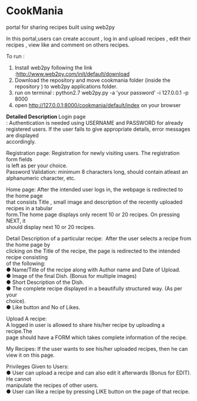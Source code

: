 # CookMania
portal for sharing recipes built using web2py

In this portal,users can create account , log in and upload recipes , edit their recipes , view like and comment on others recipes.

To run :<br>
1. Install web2py following the link :http://www.web2py.com/init/default/download <br>
2. Download the repository and move cookmania folder (inside the repository ) to web2py applications folder. <br>
3. run on terminal : python2.7 web2py.py -a 'your password' -i 127.0.0.1 -p 8000 <br>
4. open http://127.0.0.1:8000/cookmania/default/index on your browser <br>

<b> Detailed Description </b>
Login   page​<br>
:   Authentication   is   needed   using   USERNAME   and   PASSWORD   for   already  
registered   users.   If   the   user   fails   to   give   appropriate   details,   error   messages   are   displayed  
accordingly. <br>
 
Registration   page:   Registration    for   newly   visiting   users.   The   registration   form   fields  
is left as per your choice.<br>
Password   Validation:   minimum   8   characters   long,   should   contain   at­least   an  
alphanumeric character, etc.  <br>
 
Home   page:   After   the   intended   user   logs   in,   the   webpage   is   redirected   to   the   home   page  
that   consists   Title   ,   small   image   and   description   of   the   recently   uploaded   recipes   in   a   tabular  
form.The   home   page   displays   only   recent   10   or   20   recipes.   On   pressing   NEXT,   it  
should display next 10 or 20 recipes. <br> 
 
 
 
 
 Detail   Description   of   a   particular   recipe:   ​
After   the   user   selects   a   recipe   from   the   home   page   by  
clicking   on   the   Title   of   the   recipe,   the   page   is   redirected   to   the   intended   recipe   consisting  
of the following: <br>
● Name/Title of the recipe along with Author name and Date of Upload. <br>
● Image of the final Dish. (Bonus for multiple images) <br>
● Short Description of the Dish. <br>
● The   complete   recipe   displayed   in   a   beautifully   structured   way.   (As   per   your  
choice). <br>
● Like button and No of Likes. <br>
 
Upload   A   recipe:   ​<br>
A   logged   in   user   is   allowed   to   share   his/her   recipe   by   uploading   a   recipe.The  
page should have a FORM which takes complete information of the recipe.  <br>
 
My   Recipes:    If   the   user   wants   to   see   his/her   uploaded   recipes,   then   he   can   view   it   on   this   page.  <br>
 
Privileges Given to Users:  <br>
● User   can   upload   a   recipe   and   can   also   edit   it   afterwards   (Bonus   for   EDIT).   He   cannot  
manipulate the recipes of other users. <br>
● User can like a recipe by pressing LIKE button on the page of that recipe. <br>


